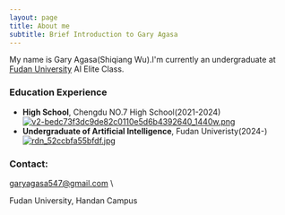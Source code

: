 ```yaml
---
layout: page
title: About me
subtitle: Brief Introduction to Gary Agasa
---
```


My name is Gary Agasa(Shiqiang Wu).I'm currently an undergraduate at [Fudan University](https://www.fudan.edu.cn/) AI Elite Class.

### Education Experience
- **High School**, Chengdu NO.7 High School(2021-2024)
[![v2-bedc73f3dc9de82c0110e5d6b4392640_1440w.png](https://pic1.imgdb.cn/item/68c6b50ec5157e1a88013ada.png)](https://pic1.imgdb.cn/item/68c6b50ec5157e1a88013ada.png)
- **Undergraduate of Artificial Intelligence**, Fudan Univeristy(2024-)
[![rdn_52ccbfa55bfdf.jpg](https://pic1.imgdb.cn/item/68c6b53cc5157e1a88013aec.jpg)](https://pic1.imgdb.cn/item/68c6b53cc5157e1a88013aec.jpg)

### Contact:
garyagasa547@gmail.com \\

Fudan University, Handan Campus